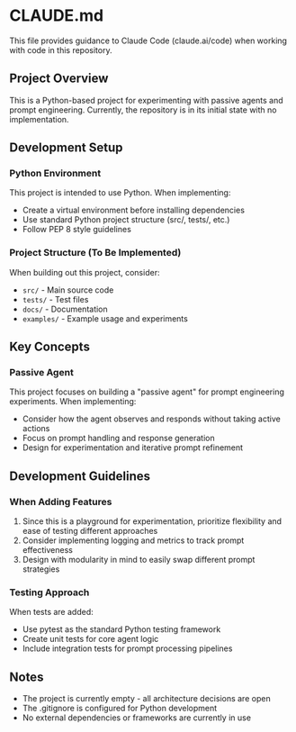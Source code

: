 # CLAUDE.md

This file provides guidance to Claude Code (claude.ai/code) when working with code in this repository.

## Project Overview

This is a Python-based project for experimenting with passive agents and prompt engineering. Currently, the repository is in its initial state with no implementation.

## Development Setup

### Python Environment
This project is intended to use Python. When implementing:
- Create a virtual environment before installing dependencies
- Use standard Python project structure (src/, tests/, etc.)
- Follow PEP 8 style guidelines

### Project Structure (To Be Implemented)
When building out this project, consider:
- `src/` - Main source code
- `tests/` - Test files
- `docs/` - Documentation
- `examples/` - Example usage and experiments

## Key Concepts

### Passive Agent
This project focuses on building a "passive agent" for prompt engineering experiments. When implementing:
- Consider how the agent observes and responds without taking active actions
- Focus on prompt handling and response generation
- Design for experimentation and iterative prompt refinement

## Development Guidelines

### When Adding Features
1. Since this is a playground for experimentation, prioritize flexibility and ease of testing different approaches
2. Consider implementing logging and metrics to track prompt effectiveness
3. Design with modularity in mind to easily swap different prompt strategies

### Testing Approach
When tests are added:
- Use pytest as the standard Python testing framework
- Create unit tests for core agent logic
- Include integration tests for prompt processing pipelines

## Notes

- The project is currently empty - all architecture decisions are open
- The .gitignore is configured for Python development
- No external dependencies or frameworks are currently in use